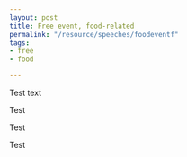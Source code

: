 ```yaml
---
layout: post
title: Free event, food-related
permalink: "/resource/speeches/foodeventf"
tags:
- free
- food

---
```


Test text 

Test 

Test

Test
